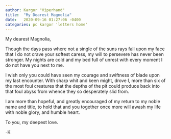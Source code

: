 ```yaml
---
author: Kargor "Viperhand"
title:  "My Dearest Magnolia"
date:   2020-09-16 01:27:06 -0400
categories: pc kargor 'letters home'
---
```

My dearest Magnolia,

  Though the days pass where not a single of the suns rays fall upon my face that I do not crave your softest caress, my will to persevere has never been stronger. My nights are cold and my bed full of unrest with every moment I do not have you next to me.

  I wish only you could have seen my courage and swiftness of blade upon my last encounter. With sharp whit and keen might, drove I, more than six of the most foul creatures that the depths of the pit could produce back into that foul abyss from whence they so desperately slid from.

  I am more than hopeful, and greatly encouraged of my return to my noble name and title, to hold that and you together once more will awash my life with noble glory, and humble heart.

  To you, my deepest love.

  -K
